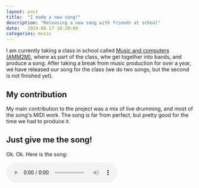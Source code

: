 ```yaml
---
layout: post
title:  "I made a new song!"
description: "Releasing a new song with friends at school"
date:   2019-06-17 10:20:00
categories: music
---
```


I am currently taking a class in school called [Music and computers (AMM2M)](https://www.facebook.com/studio225beal/), where as part of the class, whe get together into bands, and produce a song. After taking a break from music production for over a year, we have released our song for the class (we do two songs, but the second is not finished yet).

## My contribution
My main contribution to the project was a mix of live drumming, and most of the song's MIDI work. The song is far from perfect, but pretty good for the time we had to produce it.

## Just give me the song!
Ok. Ok. Here is the song:

<audio controls>
<source src="/assets/audio/SpamPhoneCalls.mp3" type="audio/mpeg">
Your browser does not support audio players
</audio>